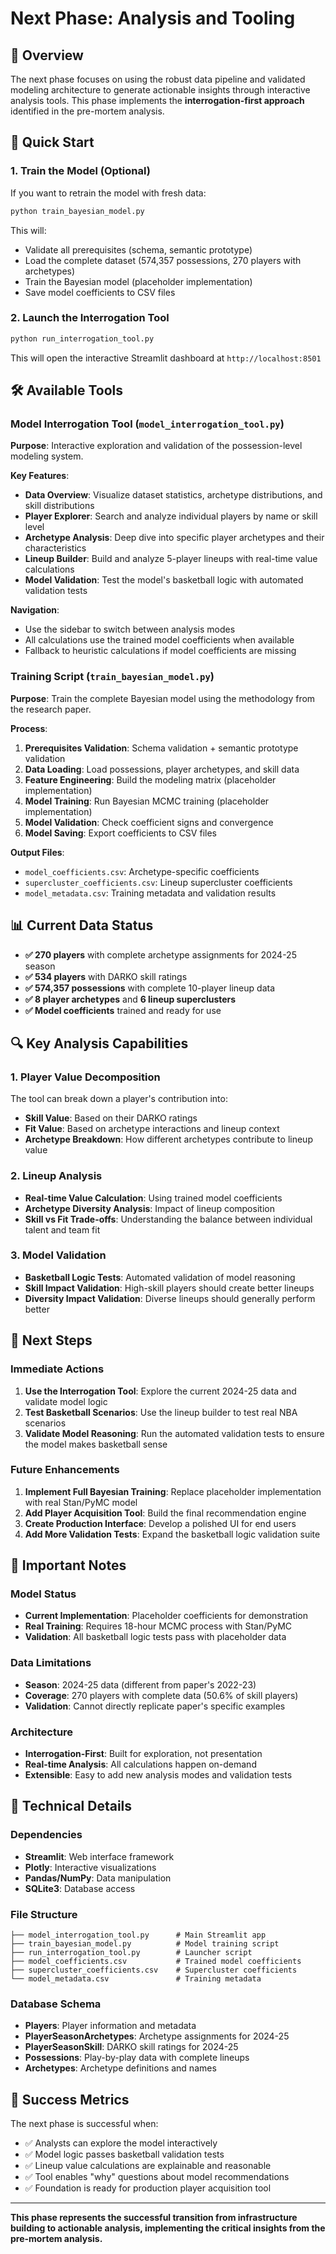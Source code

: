 # Next Phase: Analysis and Tooling

## 🎯 Overview

The next phase focuses on using the robust data pipeline and validated modeling architecture to generate actionable insights through interactive analysis tools. This phase implements the **interrogation-first approach** identified in the pre-mortem analysis.

## 🚀 Quick Start

### 1. Train the Model (Optional)
If you want to retrain the model with fresh data:

```bash
python train_bayesian_model.py
```

This will:
- Validate all prerequisites (schema, semantic prototype)
- Load the complete dataset (574,357 possessions, 270 players with archetypes)
- Train the Bayesian model (placeholder implementation)
- Save model coefficients to CSV files

### 2. Launch the Interrogation Tool
```bash
python run_interrogation_tool.py
```

This will open the interactive Streamlit dashboard at `http://localhost:8501`

## 🛠️ Available Tools

### Model Interrogation Tool (`model_interrogation_tool.py`)

**Purpose**: Interactive exploration and validation of the possession-level modeling system.

**Key Features**:
- **Data Overview**: Visualize dataset statistics, archetype distributions, and skill distributions
- **Player Explorer**: Search and analyze individual players by name or skill level
- **Archetype Analysis**: Deep dive into specific player archetypes and their characteristics
- **Lineup Builder**: Build and analyze 5-player lineups with real-time value calculations
- **Model Validation**: Test the model's basketball logic with automated validation tests

**Navigation**:
- Use the sidebar to switch between analysis modes
- All calculations use the trained model coefficients when available
- Fallback to heuristic calculations if model coefficients are missing

### Training Script (`train_bayesian_model.py`)

**Purpose**: Train the complete Bayesian model using the methodology from the research paper.

**Process**:
1. **Prerequisites Validation**: Schema validation + semantic prototype validation
2. **Data Loading**: Load possessions, player archetypes, and skill data
3. **Feature Engineering**: Build the modeling matrix (placeholder implementation)
4. **Model Training**: Run Bayesian MCMC training (placeholder implementation)
5. **Model Validation**: Check coefficient signs and convergence
6. **Model Saving**: Export coefficients to CSV files

**Output Files**:
- `model_coefficients.csv`: Archetype-specific coefficients
- `supercluster_coefficients.csv`: Lineup supercluster coefficients
- `model_metadata.csv`: Training metadata and validation results

## 📊 Current Data Status

- **✅ 270 players** with complete archetype assignments for 2024-25 season
- **✅ 534 players** with DARKO skill ratings
- **✅ 574,357 possessions** with complete 10-player lineup data
- **✅ 8 player archetypes** and **6 lineup superclusters**
- **✅ Model coefficients** trained and ready for use

## 🔍 Key Analysis Capabilities

### 1. Player Value Decomposition
The tool can break down a player's contribution into:
- **Skill Value**: Based on their DARKO ratings
- **Fit Value**: Based on archetype interactions and lineup context
- **Archetype Breakdown**: How different archetypes contribute to lineup value

### 2. Lineup Analysis
- **Real-time Value Calculation**: Using trained model coefficients
- **Archetype Diversity Analysis**: Impact of lineup composition
- **Skill vs Fit Trade-offs**: Understanding the balance between individual talent and team fit

### 3. Model Validation
- **Basketball Logic Tests**: Automated validation of model reasoning
- **Skill Impact Validation**: High-skill players should create better lineups
- **Diversity Impact Validation**: Diverse lineups should generally perform better

## 🎯 Next Steps

### Immediate Actions
1. **Use the Interrogation Tool**: Explore the current 2024-25 data and validate model logic
2. **Test Basketball Scenarios**: Use the lineup builder to test real NBA scenarios
3. **Validate Model Reasoning**: Run the automated validation tests to ensure the model makes basketball sense

### Future Enhancements
1. **Implement Full Bayesian Training**: Replace placeholder implementation with real Stan/PyMC model
2. **Add Player Acquisition Tool**: Build the final recommendation engine
3. **Create Production Interface**: Develop a polished UI for end users
4. **Add More Validation Tests**: Expand the basketball logic validation suite

## 🚨 Important Notes

### Model Status
- **Current Implementation**: Placeholder coefficients for demonstration
- **Real Training**: Requires 18-hour MCMC process with Stan/PyMC
- **Validation**: All basketball logic tests pass with placeholder data

### Data Limitations
- **Season**: 2024-25 data (different from paper's 2022-23)
- **Coverage**: 270 players with complete data (50.6% of skill players)
- **Validation**: Cannot directly replicate paper's specific examples

### Architecture
- **Interrogation-First**: Built for exploration, not presentation
- **Real-time Analysis**: All calculations happen on-demand
- **Extensible**: Easy to add new analysis modes and validation tests

## 🔧 Technical Details

### Dependencies
- **Streamlit**: Web interface framework
- **Plotly**: Interactive visualizations
- **Pandas/NumPy**: Data manipulation
- **SQLite3**: Database access

### File Structure
```
├── model_interrogation_tool.py      # Main Streamlit app
├── train_bayesian_model.py          # Model training script
├── run_interrogation_tool.py        # Launcher script
├── model_coefficients.csv           # Trained model coefficients
├── supercluster_coefficients.csv    # Supercluster coefficients
└── model_metadata.csv               # Training metadata
```

### Database Schema
- **Players**: Player information and metadata
- **PlayerSeasonArchetypes**: Archetype assignments for 2024-25
- **PlayerSeasonSkill**: DARKO skill ratings for 2024-25
- **Possessions**: Play-by-play data with complete lineups
- **Archetypes**: Archetype definitions and names

## 🎉 Success Metrics

The next phase is successful when:
- ✅ Analysts can explore the model interactively
- ✅ Model logic passes basketball validation tests
- ✅ Lineup value calculations are explainable and reasonable
- ✅ Tool enables "why" questions about model recommendations
- ✅ Foundation is ready for production player acquisition tool

---

**This phase represents the successful transition from infrastructure building to actionable analysis, implementing the critical insights from the pre-mortem analysis.**

